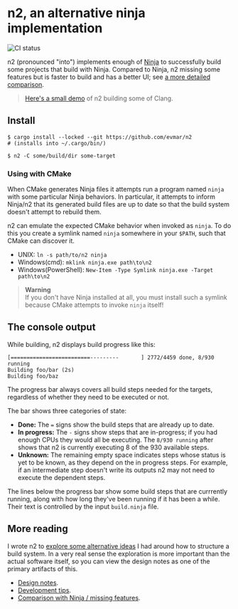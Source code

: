 # n2, an alternative ninja implementation

![CI status](https://github.com/evmar/n2/actions/workflows/ci.yml/badge.svg)

n2 (pronounced "into") implements enough of [Ninja](https://ninja-build.org/) to
successfully build some projects that build with Ninja. Compared to Ninja, n2
missing some features but is faster to build and has a better UI; see
[a more detailed comparison](doc/comparison.md).

> [Here's a small demo](https://asciinema.org/a/F2E7a6nX4feoSSWVI4oFAm21T) of n2
> building some of Clang.

## Install

```
$ cargo install --locked --git https://github.com/evmar/n2
# (installs into ~/.cargo/bin/)

$ n2 -C some/build/dir some-target
```

### Using with CMake

When CMake generates Ninja files it attempts run a program named `ninja` with
some particular Ninja behaviors. In particular, it attempts to inform Ninja/n2
that its generated build files are up to date so that the build system doesn't
attempt to rebuild them.

n2 can emulate the expected CMake behavior when invoked as `ninja`. To do this
you create a symlink named `ninja` somewhere in your `$PATH`, such that CMake
can discover it.

- UNIX: `ln -s path/to/n2 ninja`
- Windows(cmd): `mklink ninja.exe path\to\n2`
- Windows(PowerShell): `New-Item -Type Symlink ninja.exe -Target path\to\n2`

> **Warning**\
> If you don't have Ninja installed at all, you must install such a symlink
> because CMake attempts to invoke `ninja` itself!

## The console output

While building, n2 displays build progress like this:

```
[=========================---------       ] 2772/4459 done, 8/930 running
Building foo/bar (2s)
Building foo/baz
```

The progress bar always covers all build steps needed for the targets,
regardless of whether they need to be executed or not.

The bar shows three categories of state:

- **Done:** The `=` signs show the build steps that are already up to date.
- **In progress:** The `-` signs show steps that are in-progress; if you had
  enough CPUs they would all be executing. The `8/930 running` after shows that
  n2 is currently executing 8 of the 930 available steps.
- **Unknown:** The remaining empty space indicates steps whose status is yet to
  be known, as they depend on the in progress steps. For example, if an
  intermediate step doesn't write its outputs n2 may not need to execute the
  dependent steps.

The lines below the progress bar show some build steps that are currrently
running, along with how long they've been running if it has been a while. Their
text is controlled by the input `build.ninja` file.

## More reading

I wrote n2 to
[explore some alternative ideas](http://neugierig.org/software/blog/2022/03/n2.html)
I had around how to structure a build system. In a very real sense the
exploration is more important than the actual software itself, so you can view
the design notes as one of the primary artifacts of this.

- [Design notes](doc/design_notes.md).
- [Development tips](doc/development.md).
- [Comparison with Ninja / missing features](doc/comparison.md).
